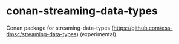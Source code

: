 # conan-streaming-data-types

Conan package for streaming-data-types (https://github.com/ess-dmsc/streaming-data-types)
(experimental).
